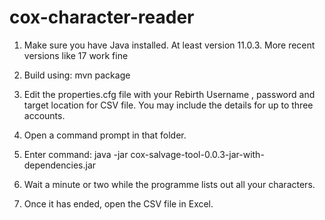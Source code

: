 # cox-character-reader
1. Make sure you have Java installed. At least version 11.0.3. More recent versions like 17 work fine

2. Build using: mvn package

3. Edit the properties.cfg file with your Rebirth Username , password and target location for CSV file.
   You may include the details for up to three accounts.

4. Open a command prompt in that folder.

5. Enter command: java -jar cox-salvage-tool-0.0.3-jar-with-dependencies.jar

6. Wait a minute or two while the programme lists out all your characters.

7. Once it has ended, open the CSV file in Excel.
